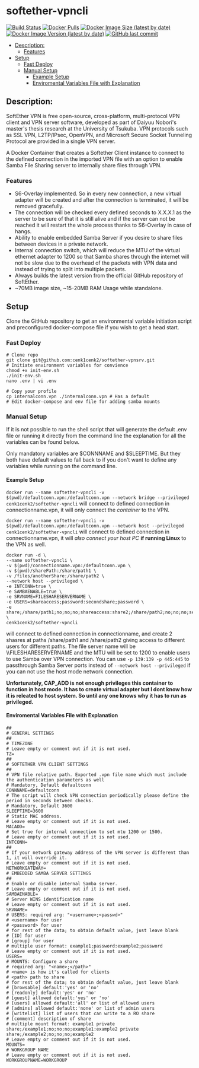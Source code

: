 # softether-vpncli

[![Build Status](https://drone.kilic.dev/api/badges/cenk1cenk2/softether-vpncli/status.svg)](https://drone.kilic.dev/cenk1cenk2/softether-vpncli) [![Docker Pulls](https://img.shields.io/docker/pulls/cenk1cenk2/softether-vpncli)](https://hub.docker.com/repository/docker/cenk1cenk2/softether-vpncli) [![Docker Image Size (latest by date)](https://img.shields.io/docker/image-size/cenk1cenk2/softether-vpncli)](https://hub.docker.com/repository/docker/cenk1cenk2/softether-vpncli) [![Docker Image Version (latest by date)](https://img.shields.io/docker/v/cenk1cenk2/softether-vpncli)](https://hub.docker.com/repository/docker/cenk1cenk2/softether-vpncli) [![GitHub last commit](https://img.shields.io/github/last-commit/cenk1cenk2/softether-vpncli)](https://github.com/cenk1cenk2/softether-vpncli)

<!-- toc -->

- [Description:](#description)
  - [Features](#features)
- [Setup](#setup)
  - [Fast Deploy](#fast-deploy)
  - [Manual Setup](#manual-setup)
    - [Example Setup](#example-setup)
    - [Enviromental Variables File with Explanation](#enviromental-variables-file-with-explanation)

<!-- tocstop -->

## Description:

SoftEther VPN is free open-source, cross-platform, multi-protocol VPN client and VPN server software, developed as part of Daiyuu Nobori's master's thesis research at the University of Tsukuba. VPN protocols such as SSL VPN, L2TP/IPsec, OpenVPN, and Microsoft Secure Socket Tunneling Protocol are provided in a single VPN server.

A Docker Container that creates a Softether Client instance to connect to the defined connection in the imported VPN file with an option to enable Samba File Sharing server to internally share files through VPN.

### Features

- S6-Overlay implemented. So in every new connection, a new virtual adapter will be created and after the connection is terminated, it will be removed gracefully.
- The connection will be checked every defined seconds to X.X.X.1 as the server to be sure of that it is still alive and if the server can not be reached it will restart the whole process thanks to S6-Overlay in case of hangs.
- Ability to enable embedded Samba Server if you desire to share files between devices in a private network.
- Internal connection switch, which will reduce the MTU of the virtual ethernet adapter to 1200 so that Samba shares through the internet will not be slow due to the overhead of the packets with VPN data and instead of trying to split into multiple packets.
- Always builds the latest version from the official GitHub repository of SoftEther.
- ~70MB image size, ~15-20MB RAM Usage while standalone.

## Setup

Clone the GitHub repository to get an environmental variable initiation script and preconfigured docker-compose file if you wish to get a head start.

### Fast Deploy

```
# Clone repo
git clone git@github.com:cenk1cenk2/softether-vpnsrv.git
# Initiate environment variables for convience
chmod +x init-env.sh
./init-env.sh
nano .env | vi .env

# Copy your profile
cp internalconn.vpn ./internalconn.vpn # Has a default
# Edit docker-compose and env file for adding samba mounts
```

### Manual Setup

If it is not possible to run the shell script that will generate the default .env file or running it directly from the command line the explanation for all the variables can be found below.

Only mandatory variables are $CONNNAME and $SLEEPTIME. But they both have default values to fall back to if you don't want to define any variables while running on the command line.

#### Example Setup

`docker run --name softether-vpncli -v $(pwd)/defaultconn.vpn:/defaultconn.vpn --network bridge --privileged cenk1cenk2/softether-vpncli`
will connect to defined connection in connectionname.vpn, it will only connect the _container_ to the VPN.

`docker run --name softether-vpncli -v $(pwd)/defaultconn.vpn:/defaultconn.vpn --network host --privileged cenk1cenk2/softether-vpncli`
will connect to defined connection in connectionname.vpn, it will _also connect your host PC_ **if running Linux** to the VPN as well.

```
docker run -d \
--name softether-vpncli \
-v $(pwd)/connectionname.vpn:/defaultconn.vpn \
-v $(pwd)/sharePath:/share/path1 \
-v /files/anotherShare:/share/path2 \
--network host --privileged \
-e INTCONN=true \
-e SAMBAENABLE=true \
-e SRVNAME=FILESHARESERVERNAME \
-e USERS=shareaccess;password:secondshare;password \
-e share;/share/path1;no;no;no;shareaccess:share2;/share/path2;no;no;no;secondshare \
cenk1cenk2/softether-vpncli
```

will connect to defined connection in connectionname, and create 2 shasres at paths /share/path1 and /share/path2 giving access to different users for different paths. The file server name will be \\\\FILESHARESERVERNAME and the MTU will be set to 1200 to enable users to use Samba over VPN connection. You can use `-p 139:139 -p 445:445` to passthrough Samba Server ports instead of `--network host --privileged` if you can not use the host mode network connection.

**Unfortunately, CAP_ADD is not enough privileges this container to function in host mode. It has to create virtual adapter but I dont know how it is releated to host system. So until any one knows why it has to run as privileged.**

#### Enviromental Variables File with Explanation

```
##
# GENERAL SETTINGS
##
# TIMEZONE
# Leave empty or comment out if it is not used.
TZ=
##
# SOFTETHER VPN CLIENT SETTINGS
##
# VPN file relative path. Exported .vpn file name which must include the authentication parameters as well
# Mandatory, Default defaultconn
CONNNAME=defaultconn
# The script will check VPN connection periodically please define the period in seconds between checks.
# Mandatory, Default 3600
SLEEPTIME=3600
# Static MAC address.
# Leave empty or comment out if it is not used.
MACADD=
# Set true for internal connection to set mtu 1200 or 1500.
# Leave empty or comment out if it is not used.
INTCONN=
##
# If your network gateway address of the VPN server is different than 1, it will override it.
# Leave empty or comment out if it is not used.
NETWORKGATEWAY=
# EMBEDDED SAMBA SERVER SETTINGS
##
# Enable or disable internal Samba server.
# Leave empty or comment out if it is not used.
SAMBAENABLE=
# Server WINS identification name
# Leave empty or comment out if it is not used.
SRVNAME=
# USERS: required arg: "<username>;<passwd>"
# <username> for user
# <password> for user
# for rest of the data; to obtain default value, just leave blank
# [ID] for user
# [group] for user
# multiple user format: example1;password:example2;password
# Leave empty or comment out if it is not used.
USERS=
# MOUNTS: Configure a share
# required arg: "<name>;</path>"
# <name> is how it's called for clients
# <path> path to share
# for rest of the data; to obtain default value, just leave blank
# [browsable] default:'yes' or 'no'
# [readonly] default:'yes' or 'no'
# [guest] allowed default:'yes' or 'no'
# [users] allowed default:'all' or list of allowed users
# [admins] allowed default:'none' or list of admin users
# [writelist] list of users that can write to a RO share
# [comment] description of share
# multiple mount format: example1 private share;/example1;no;no;no;example1:example2 private share;/example2;no;no;no;example2
# Leave empty or comment out if it is not used.
MOUNTS=
# WORKGROUP NAME
# Leave empty or comment out if it is not used.
WORKGROUPNAME=WORKGROUP
```
